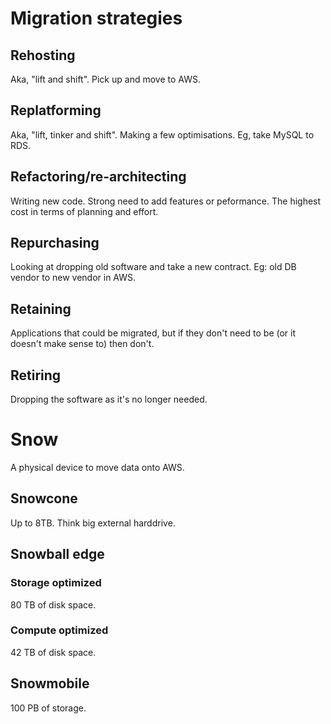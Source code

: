 # Migration strategies

## Rehosting

Aka, "lift and shift". Pick up and move to AWS.

## Replatforming

Aka, "lift, tinker and shift". Making a few optimisations. Eg, take MySQL to RDS.

## Refactoring/re-architecting

Writing new code. Strong need to add features or peformance. The highest cost in terms of planning and effort.

## Repurchasing

Looking at dropping old software and take a new contract. Eg: old DB vendor to new vendor in AWS.

## Retaining

Applications that could be migrated, but if they don't need to be (or it doesn't make sense to) then don't.

## Retiring

Dropping the software as it's no longer needed.

# Snow

A physical device to move data onto AWS.

## Snowcone

Up to 8TB. Think big external harddrive.

## Snowball edge

### Storage optimized

80 TB of disk space.

### Compute optimized

42 TB of disk space.

## Snowmobile

100 PB of storage.